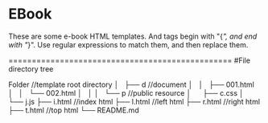 # EBook

These are some e-book HTML templates.
And tags begin with "{_", and end with "_}".
Use regular expressions to match them, and then replace them.

================================================
#File directory tree

Folder                   //template root directory
│   ├── d                //document
│   │   ├── 001.html
│   │   └── 002.html
│   │
│   └── p                //public resource
│       ├── c.css
│       └── j.js
├── i.html               //index html
├── l.html               //left  html
├── r.html               //right html
├── t.html               //top   html
└── README.md
